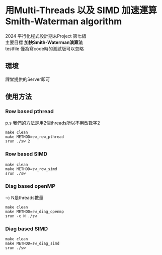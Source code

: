 # 用Multi-Threads 以及 SIMD 加速運算 Smith-Waterman algorithm
2024 平行化程式設計期末Project 第七組 <br>
主要目標 **加快Smith-Waterman演算法** <br>
testfile 僅為寫code時的測試版可以忽略
## 環境
課堂提供的Server即可
## 使用方法
### Row based pthread
p.s 我們的方法是用2個threads所以不用改數字2
```
make clean
make METHOD=sw_row_pthread
srun ./sw 2
```
### Row based SIMD
```
make clean
make METHOD=sw_row_simd
srun ./sw
```
### Diag based openMP
-c N是threads數量
```
make clean
make METHOD=sw_diag_openmp
srun -c N ./sw
```
### Diag based SIMD
```
make clean
make METHOD=sw_diag_simd
srun ./sw
```
